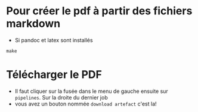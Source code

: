 # Pour créer le pdf à partir des fichiers markdown

- Si pandoc et latex sont installés

```
make
```

# Télécharger le PDF

- Il faut cliquer sur la fusée dans le menu de gauche ensuite sur `pipelines`. Sur la droite du dernier job
- vous avez un bouton nommée `download artefact` c'est la!


